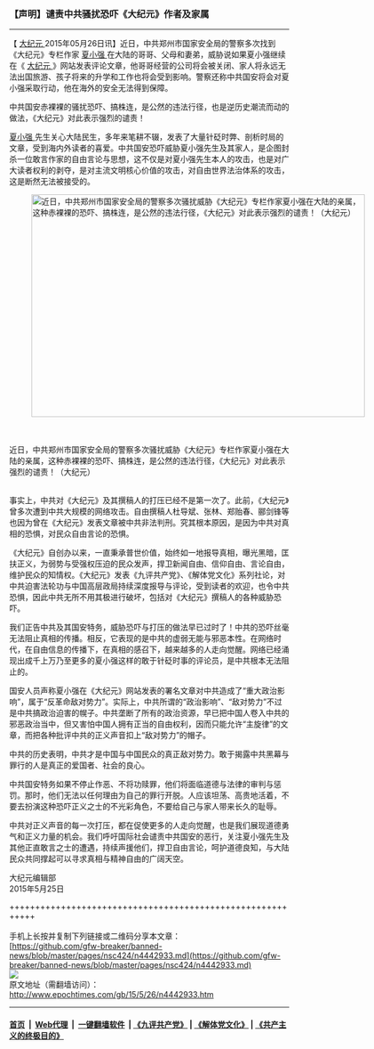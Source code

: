 ### 【声明】谴责中共骚扰恐吓《大纪元》作者及家属
------------------------

<p>
 【
 <a href="http://www.epochtimes.com/gb/tag/%E5%A4%A7%E7%BA%AA%E5%85%83.html">
  大纪元
 </a>
 2015年05月26日讯】近日，中共郑州市国家安全局的警察多次找到《大纪元》专栏作家
 <a href="http://www.epochtimes.com/gb/tag/%E5%A4%8F%E5%B0%8F%E5%BC%BA.html">
  夏小强
 </a>
 在大陆的哥哥、父母和妻弟，威胁说如果夏小强继续在《
 <a href="http://www.epochtimes.com/gb/tag/%E5%A4%A7%E7%BA%AA%E5%85%83.html">
  大纪元
 </a>
 》网站发表评论文章，他哥哥经营的公司将会被关闭、家人将永远无法出国旅游、孩子将来的升学和工作也将会受到影响。警察还称中共国安将会对夏小强采取行动，他在海外的安全无法得到保障。
</p>
<p>
 中共国安赤裸裸的骚扰恐吓、搞株连，是公然的违法行径，也是逆历史潮流而动的做法，《大纪元》对此表示强烈的谴责！
</p>
<p>
 <a href="http://www.epochtimes.com/gb/tag/%E5%A4%8F%E5%B0%8F%E5%BC%BA.html">
  夏小强
 </a>
 先生关心大陆民生，多年来笔耕不辍，发表了大量针砭时弊、剖析时局的文章，受到海内外读者的喜爱。中共国安恐吓威胁夏小强先生及其家人，是企图封杀一位敢言作家的自由言论与思想，这不仅是对夏小强先生本人的攻击，也是对广大读者权利的剥夺，是对主流文明核心价值的攻击，对自由世界法治体系的攻击，这是断然无法被接受的。
</p>
<figure class="wp-caption aligncenter" id="attachment_5867281" style="width: 600px">
 <img alt="近日，中共郑州市国家安全局的警察多次骚扰威胁《大纪元》专栏作家夏小强在大陆的亲属，这种赤裸裸的恐吓、搞株连，是公然的违法行径，《大纪元》对此表示强烈的谴责！（大纪元）" class="size-large wp-image-5867281" height="400" src="http://i.epochtimes.com/assets/uploads/2015/05/1505201031411813-600x400.jpg" title="近日，中共郑州市国家安全局的警察多次骚扰威胁《大纪元》专栏作家夏小强在大陆的亲属，这种赤裸裸的恐吓、搞株连，是公然的违法行径，《大纪元》对此表示强烈的谴责！（大纪元）" width="600"/>
</figure><br/>
<br/><figcaption class="wp-caption-text">
 近日，中共郑州市国家安全局的警察多次骚扰威胁《大纪元》专栏作家夏小强在大陆的亲属，这种赤裸裸的恐吓、搞株连，是公然的违法行径，《大纪元》对此表示强烈的谴责！（大纪元）
</figcaption><br/>
<p>
 事实上，中共对《大纪元》及其撰稿人的打压已经不是第一次了。此前，《大纪元》曾多次遭到中共大规模的网络攻击。自由撰稿人杜导斌、张林、郑贻春、郦剑锋等也因为曾在《大纪元》发表文章被中共非法判刑。究其根本原因，是因为中共对真相的恐惧，对民众自由言论的恐惧。
</p>
<p>
 《大纪元》自创办以来，一直秉承普世价值，始终如一地报导真相，曝光黑暗，匡扶正义，为弱势与受强权压迫的民众发声，捍卫新闻自由、信仰自由、言论自由，维护民众的知情权。《大纪元》发表《九评共产党》、《解体党文化》系列社论，对中共迫害法轮功与中国高层政局持续深度报导与评论，受到读者的欢迎，也令中共恐惧，因此中共无所不用其极进行破坏，包括对《大纪元》撰稿人的各种威胁恐吓。
</p>
<p>
 我们正告中共及其国安特务，威胁恐吓与打压的做法早已过时了！中共的恐吓丝毫无法阻止真相的传播。相反，它表现的是中共的虚弱无能与邪恶本性。在网络时代，在自由信息的传播下，在真相的感召下，越来越多的人走向觉醒。网络已经涌现出成千上万乃至更多的夏小强这样的敢于针砭时事的评论员，是中共根本无法阻止的。
</p>
<p>
 国安人员声称夏小强在《大纪元》网站发表的署名文章对中共造成了“重大政治影响”，属于“反革命敌对势力”。实际上，中共所谓的“政治影响”、“敌对势力”不过是中共搞政治迫害的幌子。中共垄断了所有的政治资源，早已把中国人卷入中共的邪恶政治当中，但又害怕中国人拥有正当的自由权利，因而只能允许“主旋律”的文章，而把各种批评中共的正义声音扣上“敌对势力”的帽子。
</p>
<p>
 中共的历史表明，中共才是中国与中国民众的真正敌对势力。敢于揭露中共黑幕与罪行的人是真正的爱国者、社会的良心。
</p>
<p>
 中共国安特务如果不停止作恶、不将功赎罪，他们将面临道德与法律的审判与惩罚。那时，他们无法以任何理由为自己的罪行开脱。人应该坦荡、高贵地活着，不要去扮演这种恐吓正义之士的不光彩角色，不要给自己与家人带来长久的耻辱。
</p>
<p>
 中共对正义声音的每一次打压，都在促使更多的人走向觉醒，也是我们展现道德勇气和正义力量的机会。我们呼吁国际社会谴责中共国安的恶行，关注夏小强先生及其他正直敢言之士的遭遇，持续声援他们，捍卫自由言论，呵护道德良知，与大陆民众共同撑起可以寻求真相与精神自由的广阔天空。
</p>
<p>
 大纪元编辑部
 <br/>
 2015年5月25日
</p>

+++++++++++++++++++++++++++++++++++++++++++++++++++++++++++<br/><br/>
手机上长按并复制下列链接或二维码分享本文章：<br/>
[https://github.com/gfw-breaker/banned-news/blob/master/pages/nsc424/n4442933.md](https://github.com/gfw-breaker/banned-news/blob/master/pages/nsc424/n4442933.md)<br/>
[<img src='https://github.com/gfw-breaker/banned-news/blob/master/pages/nsc424/n4442933.md.png'/>](https://github.com/gfw-breaker/banned-news/blob/master/pages/nsc424/n4442933.md)<br/>
原文地址（需翻墙访问）：http://www.epochtimes.com/gb/15/5/26/n4442933.htm


------------------------
#### [首页](https://github.com/gfw-breaker/banned-news/blob/master/README.md) &nbsp;|&nbsp; [Web代理](https://github.com/labour-camp/helloworld) &nbsp;|&nbsp; [一键翻墙软件](https://github.com/gfw-breaker/nogfw/blob/master/README.md) &nbsp;| [《九评共产党》](https://github.com/gfw-breaker/9ping.md/blob/master/README.md#九评之一评共产党是什么) | [《解体党文化》](https://github.com/gfw-breaker/jtdwh.md/blob/master/README.md) | [《共产主义的终极目的》](https://github.com/gfw-breaker/gczydzjmd.md/blob/master/README.md)

